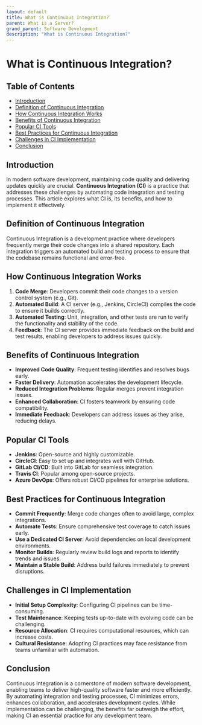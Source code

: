```yaml
---
layout: default
title: What is Continuous Integration?
parent: What is a Server?
grand_parent: Software Development
description: "What is Continuous Integration?"
---
```


# What is Continuous Integration?

## Table of Contents

- [Introduction](#introduction)
- [Definition of Continuous Integration](#definition-of-continuous-integration)
- [How Continuous Integration Works](#how-continuous-integration-works)
- [Benefits of Continuous Integration](#benefits-of-continuous-integration)
- [Popular CI Tools](#popular-ci-tools)
- [Best Practices for Continuous Integration](#best-practices-for-continuous-integration)
- [Challenges in CI Implementation](#challenges-in-ci-implementation)
- [Conclusion](#conclusion)

## Introduction

In modern software development, maintaining code quality and delivering updates quickly are crucial. **Continuous
Integration (CI)** is a practice that addresses these challenges by automating code integration and testing processes.
This article explores what CI is, its benefits, and how to implement it effectively.

## Definition of Continuous Integration

Continuous Integration is a development practice where developers frequently merge their code changes into a shared
repository. Each integration triggers an automated build and testing process to ensure that the codebase remains
functional and error-free.

## How Continuous Integration Works

1. **Code Merge**: Developers commit their code changes to a version control system (e.g., Git).
2. **Automated Build**: A CI server (e.g., Jenkins, CircleCI) compiles the code to ensure it builds correctly.
3. **Automated Testing**: Unit, integration, and other tests are run to verify the functionality and stability of the
   code.
4. **Feedback**: The CI server provides immediate feedback on the build and test results, enabling developers to address
   issues quickly.

## Benefits of Continuous Integration

- **Improved Code Quality**: Frequent testing identifies and resolves bugs early.
- **Faster Delivery**: Automation accelerates the development lifecycle.
- **Reduced Integration Problems**: Regular merges prevent integration issues.
- **Enhanced Collaboration**: CI fosters teamwork by ensuring code compatibility.
- **Immediate Feedback**: Developers can address issues as they arise, reducing delays.

## Popular CI Tools

- **Jenkins**: Open-source and highly customizable.
- **CircleCI**: Easy to set up and integrates well with GitHub.
- **GitLab CI/CD**: Built into GitLab for seamless integration.
- **Travis CI**: Popular among open-source projects.
- **Azure DevOps**: Offers robust CI/CD pipelines for enterprise solutions.

## Best Practices for Continuous Integration

- **Commit Frequently**: Merge code changes often to avoid large, complex integrations.
- **Automate Tests**: Ensure comprehensive test coverage to catch issues early.
- **Use a Dedicated CI Server**: Avoid dependencies on local development environments.
- **Monitor Builds**: Regularly review build logs and reports to identify trends and issues.
- **Maintain a Stable Build**: Address build failures immediately to prevent disruptions.

## Challenges in CI Implementation

- **Initial Setup Complexity**: Configuring CI pipelines can be time-consuming.
- **Test Maintenance**: Keeping tests up-to-date with evolving code can be challenging.
- **Resource Allocation**: CI requires computational resources, which can increase costs.
- **Cultural Resistance**: Adopting CI practices may face resistance from teams unfamiliar with automation.

## Conclusion

Continuous Integration is a cornerstone of modern software development, enabling teams to deliver high-quality software
faster and more efficiently. By automating integration and testing processes, CI minimizes errors, enhances
collaboration, and accelerates development cycles. While implementation can be challenging, the benefits far outweigh
the effort, making CI an essential practice for any development team.

